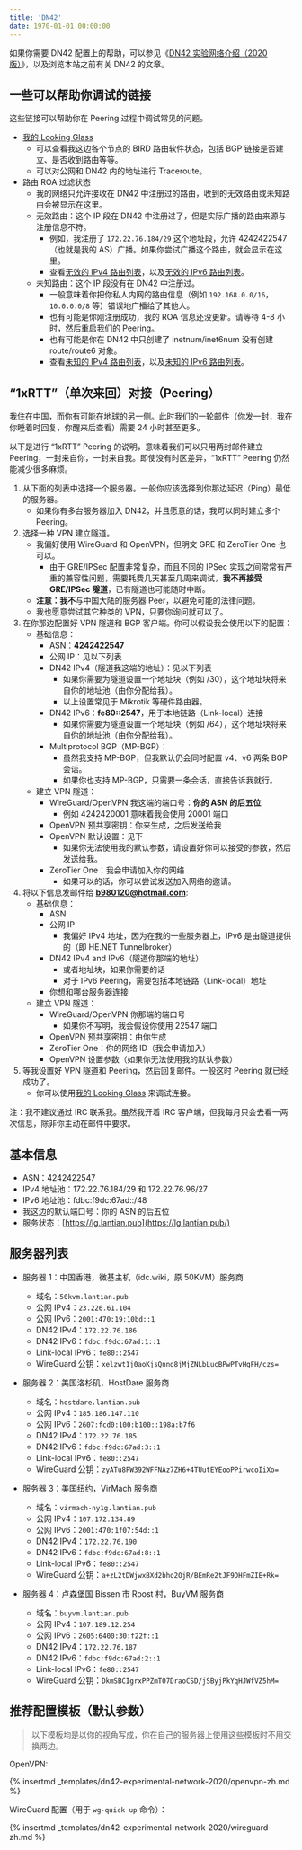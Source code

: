 ```yaml
---
title: 'DN42'
date: 1970-01-01 00:00:00
---
```


如果你需要 DN42 配置上的帮助，可以参见《[DN42 实验网络介绍（2020 版）](/article/modify-website/dn42-experimental-network-2020.lantian)》，以及浏览本站之前有关 DN42 的文章。

一些可以帮助你调试的链接
--------------------

这些链接可以帮助你在 Peering 过程中调试常见的问题。

- [我的 Looking Glass](https://lg.lantian.pub/)
  - 可以查看我这边各个节点的 BIRD 路由软件状态，包括 BGP 链接是否建立、是否收到路由等等。
  - 可以对公网和 DN42 内的地址进行 Traceroute。
- 路由 ROA 过滤状态
  - 我的网络只允许接收在 DN42 中注册过的路由，收到的无效路由或未知路由会被显示在这里。
  - 无效路由：这个 IP 段在 DN42 中注册过了，但是实际广播的路由来源与注册信息不符。
    - 例如，我注册了 `172.22.76.184/29` 这个地址段，允许 4242422547（也就是我的 AS）广播。如果你尝试广播这个路由，就会显示在这里。
    - 查看[无效的 IPv4 路由列表](https://lg.lantian.pub/route_generic/hostdare/table%20roa_fail_v4)，以及[无效的 IPv6 路由列表](https://lg.lantian.pub/route_generic/hostdare/table%20roa_fail_v6)。
  - 未知路由：这个 IP 段没有在 DN42 中注册过。
    - 一般意味着你把你私人内网的路由信息（例如 `192.168.0.0/16`，`10.0.0.0/8` 等）错误地广播给了其他人。
    - 也有可能是你刚注册成功，我的 ROA 信息还没更新。请等待 4-8 小时，然后重启我们的 Peering。
    - 也有可能是你在 DN42 中只创建了 inetnum/inet6num 没有创建 route/route6 对象。
    - 查看[未知的 IPv4 路由列表](https://lg.lantian.pub/route_generic/hostdare/table%20roa_unknown_v4)，以及[未知的 IPv6 路由列表](https://lg.lantian.pub/route_generic/hostdare/table%20roa_unknown_v6)。

“1xRTT”（单次来回）对接（Peering）
------------------------------

我住在中国，而你有可能在地球的另一侧。此时我们的一轮邮件（你发一封，我在你睡着时回复，你醒来后查看）需要 24 小时甚至更多。

以下是进行 “1xRTT” Peering 的说明，意味着我们可以只用两封邮件建立 Peering，一封来自你，一封来自我。即使没有时区差异，“1xRTT” Peering 仍然能减少很多麻烦。

1. 从下面的列表中选择一个服务器。一般你应该选择到你那边延迟（Ping）最低的服务器。
   - 如果你有多台服务器加入 DN42，并且愿意的话，我可以同时建立多个 Peering。
2. 选择一种 VPN 建立隧道。
   - 我偏好使用 WireGuard 和 OpenVPN，但明文 GRE 和 ZeroTier One 也可以。
     - 由于 GRE/IPSec 配置非常复杂，而且不同的 IPSec 实现之间常常有严重的兼容性问题，需要耗费几天甚至几周来调试，**我不再接受 GRE/IPSec 隧道**，已有隧道也可能随时中断。
   - **注意：我不**与中国大陆的服务器 Peer，以避免可能的法律问题。
   - 我也愿意尝试其它种类的 VPN，只要你询问就可以了。
3. 在你那边配置好 VPN 隧道和 BGP 客户端。你可以假设我会使用以下的配置：
   - 基础信息：
     - ASN：**4242422547**
     - 公网 IP：见以下列表
     - DN42 IPv4（隧道我这端的地址）：见以下列表
       - 如果你需要为隧道设置一个地址块（例如 /30），这个地址块将来自你的地址池（由你分配给我）。
       - 以上设置常见于 Mikrotik 等硬件路由器。
     - DN42 IPv6：**fe80::2547**，用于本地链路（Link-local）连接
       - 如果你需要为隧道设置一个地址块（例如 /64），这个地址块将来自你的地址池（由你分配给我）。
     - Multiprotocol BGP（MP-BGP）：
       - 虽然我支持 MP-BGP，但我默认仍会同时配置 v4、v6 两条 BGP 会话。
       - 如果你也支持 MP-BGP，只需要一条会话，直接告诉我就行。
   - 建立 VPN 隧道：
     - WireGuard/OpenVPN 我这端的端口号：**你的 ASN 的后五位**
       - 例如 4242420001 意味着我会使用 20001 端口
     - OpenVPN 预共享密钥：你来生成，之后发送给我
     - OpenVPN 默认设置：见下
       - 如果你无法使用我的默认参数，请设置好你可以接受的参数，然后发送给我。
     - ZeroTier One：我会申请加入你的网络
       - 如果可以的话，你可以尝试发送加入网络的邀请。
4. 将以下信息发邮件给 **b980120@hotmail.com**:
   - 基础信息：
     - ASN
     - 公网 IP
       - 我偏好 IPv4 地址，因为在我的一些服务器上，IPv6 是由隧道提供的（即 HE.NET Tunnelbroker）
     - DN42 IPv4 and IPv6（隧道你那端的地址）
       - 或者地址块，如果你需要的话
       - 对于 IPv6 Peering，需要包括本地链路（Link-local）地址
     - 你想和哪台服务器连接
   - 建立 VPN 隧道：
     - WireGuard/OpenVPN 你那端的端口号
       - 如果你不写明，我会假设你使用 22547 端口
     - OpenVPN 预共享密钥：由你生成
     - ZeroTier One：你的网络 ID（我会申请加入）
     - OpenVPN 设置参数（如果你无法使用我的默认参数）
5. 等我设置好 VPN 隧道和 Peering，然后回复邮件。一般这时 Peering 就已经成功了。
   - 你可以使用[我的 Looking Glass](https://lg.lantian.pub/) 来调试连接。

注：我不建议通过 IRC 联系我。虽然我开着 IRC 客户端，但我每月只会去看一两次信息，除非你主动在邮件中要求。

基本信息
-------

- ASN：4242422547
- IPv4 地址池：172.22.76.184/29 和 172.22.76.96/27
- IPv6 地址池：fdbc:f9dc:67ad::/48
- 我这边的默认端口号：你的 ASN 的后五位
- 服务状态：[https://lg.lantian.pub](https://lg.lantian.pub/)

服务器列表
--------

- 服务器 1：中国香港，微基主机（idc.wiki，原 50KVM）服务商
  - 域名：`50kvm.lantian.pub`
  - 公网 IPv4：`23.226.61.104`
  - 公网 IPv6：`2001:470:19:10bd::1`
  - DN42 IPv4：`172.22.76.186`
  - DN42 IPv6：`fdbc:f9dc:67ad:1::1`
  - Link-local IPv6：`fe80::2547`
  - WireGuard 公钥：`xelzwt1j0aoKjsQnnq8jMjZNLbLucBPwPTvHgFH/czs=`

- 服务器 2：美国洛杉矶，HostDare 服务商
  - 域名：`hostdare.lantian.pub`
  - 公网 IPv4：`185.186.147.110`
  - 公网 IPv6：`2607:fcd0:100:b100::198a:b7f6`
  - DN42 IPv4：`172.22.76.185`
  - DN42 IPv6：`fdbc:f9dc:67ad:3::1`
  - Link-local IPv6：`fe80::2547`
  - WireGuard 公钥：`zyATu8FW392WFFNAz7ZH6+4TUutEYEooPPirwcoIiXo=`

- 服务器 3：美国纽约，VirMach 服务商
  - 域名：`virmach-ny1g.lantian.pub`
  - 公网 IPv4：`107.172.134.89`
  - 公网 IPv6：`2001:470:1f07:54d::1`
  - DN42 IPv4：`172.22.76.190`
  - DN42 IPv6：`fdbc:f9dc:67ad:8::1`
  - Link-local IPv6：`fe80::2547`
  - WireGuard 公钥：`a+zL2tDWjwxBXd2bho2OjR/BEmRe2tJF9DHFmZIE+Rk=`

- 服务器 4：卢森堡国 Bissen 市 Roost 村，BuyVM 服务商
  - 域名：`buyvm.lantian.pub`
  - 公网 IPv4：`107.189.12.254`
  - 公网 IPv6：`2605:6400:30:f22f::1`
  - DN42 IPv4：`172.22.76.187`
  - DN42 IPv6：`fdbc:f9dc:67ad:2::1`
  - Link-local IPv6：`fe80::2547`
  - WireGuard 公钥：`DkmSBCIgrxPPZmT07DraoCSD/jSByjPkYqHJWfVZ5hM=`

推荐配置模板（默认参数）
-------------------

> 以下模板均是以你的视角写成，你在自己的服务器上使用这些模板时不用交换两边。

OpenVPN:

{% insertmd _templates/dn42-experimental-network-2020/openvpn-zh.md %}

WireGuard 配置（用于 `wg-quick up` 命令）：

{% insertmd _templates/dn42-experimental-network-2020/wireguard-zh.md %}
